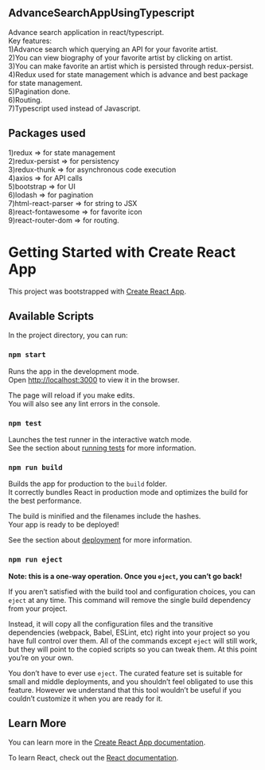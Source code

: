 ## AdvanceSearchAppUsingTypescript
Advance search application in react/typescript.
<br />
Key features:<br />
1)Advance search which querying an API for your favorite artist.<br />
2)You can view biography of your favorite artist by clicking on artist.<br />
3)You can make favorite an artist which is persisted through redux-persist.<br />
4)Redux used for state management which is advance and best package for state management.<br />
5)Pagination done.<br />
6)Routing.<br />
7)Typescript used instead of Javascript.<br />

## Packages used
1)redux => for state management<br />
2)redux-persist => for persistency<br />
3)redux-thunk => for asynchronous code execution<br />
4)axios => for API calls<br />
5)bootstrap => for UI<br />
6)lodash => for pagination<br />
7)html-react-parser => for string to JSX<br />
8)react-fontawesome => for favorite icon<br />
9)react-router-dom => for routing.<br />

# Getting Started with Create React App

This project was bootstrapped with [Create React App](https://github.com/facebook/create-react-app).

## Available Scripts

In the project directory, you can run:

### `npm start`

Runs the app in the development mode.\
Open [http://localhost:3000](http://localhost:3000) to view it in the browser.

The page will reload if you make edits.\
You will also see any lint errors in the console.

### `npm test`

Launches the test runner in the interactive watch mode.\
See the section about [running tests](https://facebook.github.io/create-react-app/docs/running-tests) for more information.

### `npm run build`

Builds the app for production to the `build` folder.\
It correctly bundles React in production mode and optimizes the build for the best performance.

The build is minified and the filenames include the hashes.\
Your app is ready to be deployed!

See the section about [deployment](https://facebook.github.io/create-react-app/docs/deployment) for more information.

### `npm run eject`

**Note: this is a one-way operation. Once you `eject`, you can’t go back!**

If you aren’t satisfied with the build tool and configuration choices, you can `eject` at any time. This command will remove the single build dependency from your project.

Instead, it will copy all the configuration files and the transitive dependencies (webpack, Babel, ESLint, etc) right into your project so you have full control over them. All of the commands except `eject` will still work, but they will point to the copied scripts so you can tweak them. At this point you’re on your own.

You don’t have to ever use `eject`. The curated feature set is suitable for small and middle deployments, and you shouldn’t feel obligated to use this feature. However we understand that this tool wouldn’t be useful if you couldn’t customize it when you are ready for it.

## Learn More

You can learn more in the [Create React App documentation](https://facebook.github.io/create-react-app/docs/getting-started).

To learn React, check out the [React documentation](https://reactjs.org/).